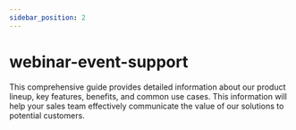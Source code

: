 ```yaml
---
sidebar_position: 2
---
```


# webinar-event-support

This comprehensive guide provides detailed information about our product lineup, key features, benefits, and common use cases. This information will help your sales team effectively communicate the value of our solutions to potential customers.
